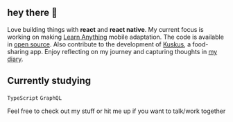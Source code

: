 ## hey there 🪷
Love building things with **react** and **react native**. My current focus is working on making [Learn Anything](https://github.com/learn-anything) mobile adaptation.
The code is available in [open source](https://github.com/learn-anything/learn-anything.xyz/tree/feature/la-135-ios-mobile-app-release-testflight).
Also contribute to the development of [Kuskus](https://github.com/kuskusapp/kuskus), a food-sharing app.
 Enjoy reflecting on my journey and capturing thoughts in [my diary](https://github.com/marshennikovaolga/dear-diary).
 
## Currently studying
`TypeScript`
`GraphQL`

Feel free to check out my stuff or hit me up if you want to talk/work together
